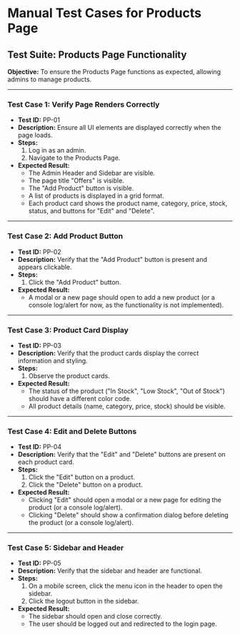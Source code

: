 
# Manual Test Cases for Products Page

## Test Suite: Products Page Functionality

**Objective:** To ensure the Products Page functions as expected, allowing admins to manage products.

---

### **Test Case 1: Verify Page Renders Correctly**

-   **Test ID:** PP-01
-   **Description:** Ensure all UI elements are displayed correctly when the page loads.
-   **Steps:**
    1.  Log in as an admin.
    2.  Navigate to the Products Page.
-   **Expected Result:**
    -   The Admin Header and Sidebar are visible.
    -   The page title "Offers" is visible.
    -   The "Add Product" button is visible.
    -   A list of products is displayed in a grid format.
    -   Each product card shows the product name, category, price, stock, status, and buttons for "Edit" and "Delete".

---

### **Test Case 2: Add Product Button**

-   **Test ID:** PP-02
-   **Description:** Verify that the "Add Product" button is present and appears clickable.
-   **Steps:**
    1.  Click the "Add Product" button.
-   **Expected Result:**
    -   A modal or a new page should open to add a new product (or a console log/alert for now, as the functionality is not implemented).

---

### **Test Case 3: Product Card Display**

-   **Test ID:** PP-03
-   **Description:** Verify that the product cards display the correct information and styling.
-   **Steps:**
    1.  Observe the product cards.
-   **Expected Result:**
    -   The status of the product ("In Stock", "Low Stock", "Out of Stock") should have a different color code.
    -   All product details (name, category, price, stock) should be visible.

---

### **Test Case 4: Edit and Delete Buttons**

-   **Test ID:** PP-04
-   **Description:** Verify that the "Edit" and "Delete" buttons are present on each product card.
-   **Steps:**
    1.  Click the "Edit" button on a product.
    2.  Click the "Delete" button on a product.
-   **Expected Result:**
    -   Clicking "Edit" should open a modal or a new page for editing the product (or a console log/alert).
    -   Clicking "Delete" should show a confirmation dialog before deleting the product (or a console log/alert).

---

### **Test Case 5: Sidebar and Header**

-   **Test ID:** PP-05
-   **Description:** Verify that the sidebar and header are functional.
-   **Steps:**
    1.  On a mobile screen, click the menu icon in the header to open the sidebar.
    2.  Click the logout button in the sidebar.
-   **Expected Result:**
    -   The sidebar should open and close correctly.
    -   The user should be logged out and redirected to the login page.
